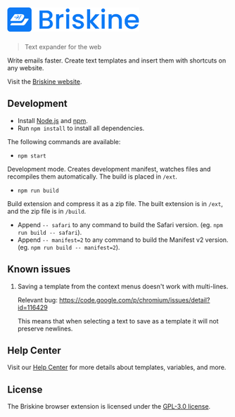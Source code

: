 # <img src="src/icons/briskine-combo.svg" with="300" height="55" alt="Briskine Browser Extension">

> Text expander for the web

Write emails faster. Create text templates and insert them with shortcuts on any website.

Visit the [Briskine website](https://www.briskine.com/).

## Development

* Install [Node.js](https://nodejs.org/en/) and [npm](https://www.npmjs.com/).
* Run `npm install` to install all dependencies.

The following commands are available:

* `npm start`

Development mode. Creates development manifest, watches files and recompiles them automatically.
The build is placed in `/ext`.

* `npm run build`

Build extension and compress it as a zip file. The built extension is in `/ext`, and the zip file is in `/build`.

* Append `-- safari` to any command to build the Safari version. (eg. `npm run build -- safari`).
* Append `-- manifest=2` to any command to build the Manifest v2 version. (eg. `npm run build -- manifest=2`).


## Known issues

1. Saving a template from the context menus doesn't work with multi-lines.

   Relevant bug: https://code.google.com/p/chromium/issues/detail?id=116429

   This means that when selecting a text to save as a template it will not preserve newlines.

## Help Center

Visit our [Help Center](https://help.briskine.com/) for more details about templates, variables, and more.

## License

The Briskine browser extension is licensed under the [GPL-3.0 license](/LICENSE).
